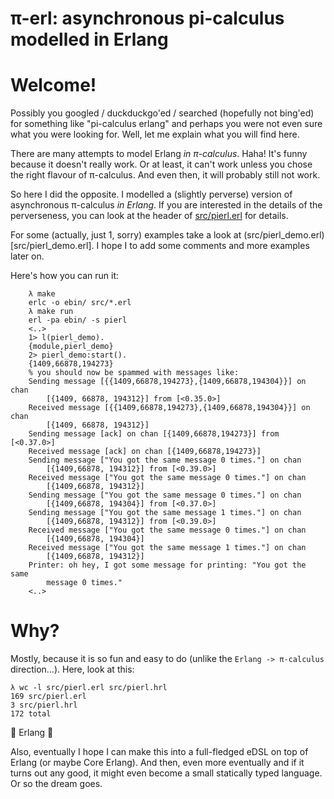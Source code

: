 π-erl: asynchronous pi-calculus modelled in Erlang
===================================================

# Welcome!

Possibly you googled / duckduckgo'ed / searched (hopefully not bing'ed) for
something like "pi-calculus erlang" and perhaps you were not even sure what you
were looking for. Well, let me explain what you will find here.

There are many attempts to model Erlang *in π-calculus*. Haha! It's funny
because it doesn't really work. Or at least, it can't work unless you chose the
right flavour of π-calculus. And even then, it will probably still not work.

So here I did the opposite. I modelled a (slightly perverse) version of
asynchronous π-calculus *in Erlang*. If you are interested in the details of
the perverseness, you can look at the header of [src/pierl.erl](src/pierl.erl)
for details.

For some (actually, just 1, sorry) examples take a look at
(src/pierl_demo.erl)[src/pierl_demo.erl]. I hope I to add some comments and
more examples later on.

Here's how you can run it:

        λ make
        erlc -o ebin/ src/*.erl
        λ make run
        erl -pa ebin/ -s pierl
        <..>
        1> l(pierl_demo).
        {module,pierl_demo}
        2> pierl_demo:start().
        {1409,66878,194273}
        % you should now be spammed with messages like:
        Sending message [{{1409,66878,194273},{1409,66878,194304}}] on chan
            [{1409, 66878, 194312}] from [<0.35.0>]
        Received message [{{1409,66878,194273},{1409,66878,194304}}] on chan
            [{1409, 66878, 194312}]
        Sending message [ack] on chan [{1409,66878,194273}] from [<0.37.0>]
        Received message [ack] on chan [{1409,66878,194273}]
        Sending message ["You got the same message 0 times."] on chan
            [{1409,66878, 194312}] from [<0.39.0>]
        Received message ["You got the same message 0 times."] on chan
            [{1409,66878, 194312}]
        Sending message ["You got the same message 0 times."] on chan
            [{1409,66878, 194304}] from [<0.37.0>]
        Sending message ["You got the same message 1 times."] on chan
            [{1409,66878, 194312}] from [<0.39.0>]
        Received message ["You got the same message 0 times."] on chan
            [{1409,66878, 194304}]
        Received message ["You got the same message 1 times."] on chan
            [{1409,66878, 194312}]
        Printer: oh hey, I got some message for printing: "You got the same
            message 0 times."
        <..>


# Why?

Mostly, because it is so fun and easy to do (unlike the `Erlang -> π-calculus`
direction...). Here, look at this:

    λ wc -l src/pierl.erl src/pierl.hrl
    169 src/pierl.erl
    3 src/pierl.hrl
    172 total

:sparkling_heart: Erlang :sparkling_heart:

Also, eventually I hope I can make this into a full-fledged eDSL on top of
Erlang (or maybe Core Erlang). And then, even more eventually and if it turns
out any good, it might even become a small statically typed language. Or so the
dream goes.
